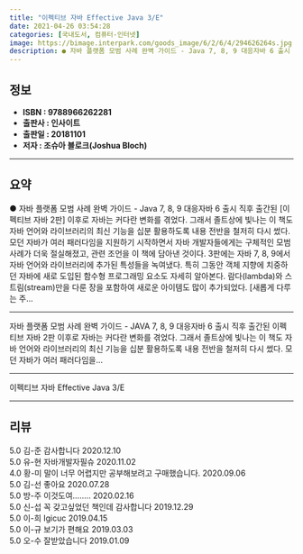 ```yaml
---
title: "이펙티브 자바 Effective Java 3/E"
date: 2021-04-26 03:54:28
categories: [국내도서, 컴퓨터-인터넷]
image: https://bimage.interpark.com/goods_image/6/2/6/4/294626264s.jpg
description: ● 자바 플랫폼 모범 사례 완벽 가이드 - Java 7, 8, 9 대응자바 6 출시 직후 출간된 [이펙티브 자바 2판] 이후로 자바는 커다란 변화를 겪었다. 그래서 졸트상에 빛나는 이 책도 자바 언어와 라이브러리의 최신 기능을 십분 활용하도록 내용 전반을 철저히 다시 썼다. 모던 자바
---
```


## **정보**

- **ISBN : 9788966262281**
- **출판사 : 인사이트**
- **출판일 : 20181101**
- **저자 : 조슈아 블로크(Joshua Bloch)**

------



## **요약**

●  자바 플랫폼 모범 사례 완벽 가이드 - Java 7, 8, 9 대응자바 6 출시 직후 출간된 [이펙티브 자바 2판] 이후로 자바는 커다란 변화를 겪었다. 그래서 졸트상에 빛나는 이 책도 자바 언어와 라이브러리의 최신 기능을 십분 활용하도록 내용 전반을 철저히 다시 썼다. 모던 자바가 여러 패러다임을 지원하기 시작하면서 자바 개발자들에게는 구체적인 모범 사례가 더욱 절실해졌고, 관련 조언을 이 책에 담아낸 것이다. 3판에는 자바 7, 8, 9에서 자바 언어와 라이브러리에 추가된 특성들을 녹여냈다. 특히 그동안 객체 지향에 치중하던 자바에 새로 도입된 함수형 프로그래밍 요소도 자세히 알아본다. 람다(lambda)와 스트림(stream)만을 다룬 장을 포함하여 새로운 아이템도 많이 추가되었다. [새롭게 다루는 주...

------

자바 플랫폼 모범 사례 완벽 가이드 - JAVA 7, 8, 9 대응자바 6 출시 직후 출간된 이펙티브 자바 2판 이후로 자바는 커다란 변화를 겪었다. 그래서 졸트상에 빛나는 이 책도 자바 언어와 라이브러리의 최신 기능을 십분 활용하도록 내용 전반을 철저히 다시 썼다. 모던 자바가 여러 패러다임을... 

------


이펙티브 자바 Effective Java 3/E 

------


## **리뷰** 

5.0 김-준 감사합니다 2020.12.10 <br/>5.0 유-현 자바개발자필슈 2020.11.02 <br/>4.0 황-미 말이 너무 어렵지만 공부해보려고 구매했습니다. 2020.09.06 <br/>5.0 김-선 좋아요 2020.07.28 <br/>5.0 방-주 이것도여........ 2020.02.16 <br/>5.0 신-섭 꼭 갖고싶었던 책인데 감사합니다 2019.12.29 <br/>5.0 이-희 Igicuc 2019.04.15 <br/>5.0 이-규 보기가 편해요 2019.03.03 <br/>5.0 오-수 잘받았습니다 2019.01.09 <br/>